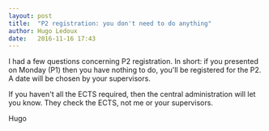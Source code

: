 ```yaml
---
layout: post
title:  "P2 registration: you don't need to do anything"
author: Hugo Ledoux
date:   2016-11-16 17:43
---
```


I had a few questions concerning P2 registration. 
In short: if you presented on Monday (P1) then you have nothing to do, you'll be registered for the P2.
A date will be chosen by your supervisors.

If you haven't all the ECTS required, then the central administration will let you know. 
They check the ECTS, not me or your supervisors.

Hugo  







